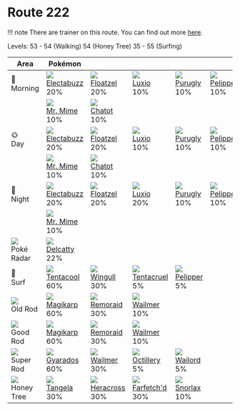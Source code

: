 # Route 222

!!! note
    There are trainer on this route. You can find out more [here](../../trainer_changes/route_222/).

Levels: 53 - 54 (Walking) 54 (Honey Tree) 35 - 55 (Surfing)

Area                           | Pokémon                           | &nbsp;                            | &nbsp;                            | &nbsp;                            | &nbsp;                            | &nbsp;
---                            | ---                               | ---                               | ---                               | ---                               | ---                               | ---
🌅<br>Morning                   | ![][125]<br> [Electabuzz]<br> 20%| ![][419]<br> [Floatzel]<br> 20%  | ![][404]<br> [Luxio]<br> 10%     | ![][432]<br> [Purugly]<br> 10%   | ![][279]<br> [Pelipper]<br> 10%  | ![][180]<br> [Flaaffy]<br> 10%
&nbsp;                         | ![][122]<br> [Mr. Mime]<br> 10%  | ![][441]<br> [Chatot]<br> 10%
🌞<br>Day                       | ![][125]<br> [Electabuzz]<br> 20%| ![][419]<br> [Floatzel]<br> 20%  | ![][404]<br> [Luxio]<br> 10%     | ![][432]<br> [Purugly]<br> 10%   | ![][279]<br> [Pelipper]<br> 10%  | ![][180]<br> [Flaaffy]<br> 10%
&nbsp;                         | ![][122]<br> [Mr. Mime]<br> 10%  | ![][441]<br> [Chatot]<br> 10%
🌙<br>Night                     | ![][125]<br> [Electabuzz]<br> 20%| ![][419]<br> [Floatzel]<br> 20%  | ![][404]<br> [Luxio]<br> 20%     | ![][432]<br> [Purugly]<br> 10%   | ![][279]<br> [Pelipper]<br> 10%  | ![][180]<br> [Flaaffy]<br> 10%
&nbsp;                         | ![][122]<br> [Mr. Mime]<br> 10%
![][poke-radar]<br> Poké Radar | ![][301]<br> [Delcatty]<br> 22%
🌊<br> Surf                     | ![][072]<br> [Tentacool]<br> 60% | ![][278]<br> [Wingull]<br> 30%   | ![][073]<br> [Tentacruel]<br> 5% | ![][279]<br> [Pelipper]<br> 5%
![][old-rod]<br> Old Rod       | ![][129]<br> [Magikarp]<br> 60%  | ![][223]<br> [Remoraid]<br> 30%  | ![][320]<br> [Wailmer]<br> 10%
![][good-rod]<br> Good Rod     | ![][129]<br> [Magikarp]<br> 60%  | ![][223]<br> [Remoraid]<br> 30%  | ![][320]<br> [Wailmer]<br> 10%
![][super-rod]<br> Super Rod   | ![][130]<br> [Gyarados]<br> 60%  | ![][320]<br> [Wailmer]<br> 30%   | ![][224]<br> [Octillery]<br> 5%  | ![][321]<br> [Wailord]<br> 5%
![][honey]<br> Honey Tree      | ![][114]<br> [Tangela]<br> 30%   | ![][214]<br> [Heracross]<br> 30% | ![][083]<br> [Farfetch'd]<br> 30%| ![][143]<br> [Snorlax]<br> 10%

[Tentacool]: ../../pokemon_changes/072/
[Tentacruel]: ../../pokemon_changes/073/
[Farfetch'd]: ../../pokemon_changes/083/
[Tangela]: ../../pokemon_changes/114/
[Mr. Mime]: ../../pokemon_changes/122/
[Electabuzz]: ../../pokemon_changes/125/
[Magikarp]: ../../pokemon_changes/129/
[Gyarados]: ../../pokemon_changes/130/
[Snorlax]: ../../pokemon_changes/143/
[Flaaffy]: ../../pokemon_changes/180/
[Heracross]: ../../pokemon_changes/214/
[Remoraid]: ../../pokemon_changes/223/
[Octillery]: ../../pokemon_changes/224/
[Wingull]: ../../pokemon_changes/278/
[Pelipper]: ../../pokemon_changes/279/
[Delcatty]: ../../pokemon_changes/301/
[Wailmer]: ../../pokemon_changes/320/
[Wailord]: ../../pokemon_changes/321/
[Luxio]: ../../pokemon_changes/404/
[Floatzel]: ../../pokemon_changes/419/
[Purugly]: ../../pokemon_changes/432/
[Chatot]: ../../pokemon_changes/441/
[good-rod]: ../img/items/good-rod.png
[honey]: ../img/items/honey.png
[old-rod]: ../img/items/old-rod.png
[poke-radar]: ../img/items/poke-radar.png
[super-rod]: ../img/items/super-rod.png
[072]: ../img/pokemon/072.png
[073]: ../img/pokemon/073.png
[083]: ../img/pokemon/083.png
[114]: ../img/pokemon/114.png
[122]: ../img/pokemon/122.png
[125]: ../img/pokemon/125.png
[129]: ../img/pokemon/129.png
[130]: ../img/pokemon/130.png
[143]: ../img/pokemon/143.png
[180]: ../img/pokemon/180.png
[214]: ../img/pokemon/214.png
[223]: ../img/pokemon/223.png
[224]: ../img/pokemon/224.png
[278]: ../img/pokemon/278.png
[279]: ../img/pokemon/279.png
[301]: ../img/pokemon/301.png
[320]: ../img/pokemon/320.png
[321]: ../img/pokemon/321.png
[404]: ../img/pokemon/404.png
[419]: ../img/pokemon/419.png
[432]: ../img/pokemon/432.png
[441]: ../img/pokemon/441.png
